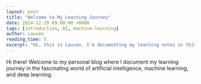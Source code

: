 ```yaml
---
layout: post
title: "Welcome to My Learning Journey"
date: 2024-12-20 09:00:00 +0800
tags: [introduction, AI, machine-learning]
author: Lausen
reading_time: 5
excerpt: "Hi, this is Lausen. I'm documenting my learning notes in this blog, covering AI, Machine Learning, Deep Learning, and other technical subjects. This inaugural post introduces the purpose and scope of this blog."
---
```


Hi there! Welcome to my personal blog where I document my learning journey in the fascinating world of artificial intelligence, machine learning, and deep learning.

